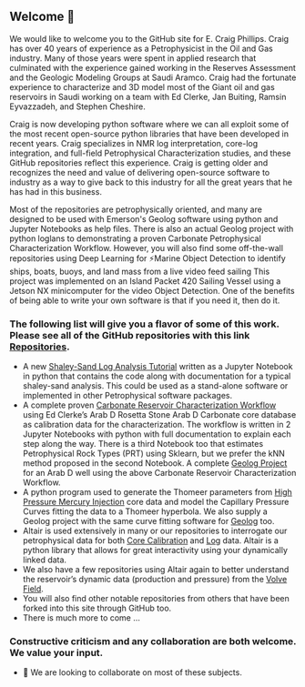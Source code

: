 ## Welcome 👋

<!--
**Philliec459/Philliec459** is a ✨ _special_ ✨ repository because its `README.md` (this file) appears on your GitHub profile.

Here are some ideas to get you started:

- 🔭 I’m currently working on ...
- 🌱 I’m currently learning ...
- 👯 I’m looking to collaborate on ...
- 🤔 I’m looking for help with ...
- 💬 Ask me about ...
- 📫 How to reach me: ...
- 😄 Pronouns: ...
- ⚡ Fun fact: ...
-->

We would like to welcome you to the GitHub site for E. Craig Phillips. Craig has over 40 years of experience as a Petrophysicist in the Oil and Gas industry. Many of those years were spent in applied research that culminated with the experience gained working in the Reserves Assessment and the Geologic Modeling Groups at Saudi Aramco. Craig had the fortunate experience to characterize and 3D model most of the Giant oil and gas reservoirs in Saudi working on a team with Ed Clerke, Jan Buiting, Ramsin Eyvazzadeh, and Stephen Cheshire. 

Craig is now developing python software where we can all exploit some of the most recent open-source python libraries that have been developed in recent years. Craig specializes in NMR log interpretation, core-log integration, and full-field Petrophysical Characterization studies, and these GitHub repositories reflect this experience. Craig is getting older and recognizes the need and value of delivering open-source software to industry as a way to give back to this industry for all the great years that he has had in this business.

Most of the repositories are petrophysically oriented, and many are designed to be used with Emerson's Geolog software using python and Jupyter Notebooks as help files. There is also an actual Geolog project with python loglans to demonstrating a proven Carbonate Petrophysical Characterization Workflow. However, you will also find some off-the-wall repositories using Deep Learning for ⚡Marine Object Detection to identify ships, boats, buoys, and land mass from a live video feed sailing  This project was implemented on an Island Packet 420 Sailing Vessel using a Jetson NX minicomputer for the video Object Detection. One of the benefits of being able to write your own software is that if you need it, then do it.

### The following list will give you a flavor of some of this work. Please see all of the GitHub repositories with this link [Repositories]( https://github.com/Philliec459?tab=repositories).
-	A new [Shaley-Sand Log Analysis Tutorial](https://github.com/Philliec459/NEW-Shaley-Sand-Log-Analysis-Tutorial-using-Combined-NMR-and-Conventional-Logs) written as a Jupyter Notebook in python that contains the code along with documentation for a typical shaley-sand  analysis. This could be used as a stand-alone software or implemented in other Petrophysical software packages. 
-	A complete proven [Carbonate Reservoir Characterization Workflow](https://github.com/Philliec459/NEW-Carbonate-Characterization-Workflow-Jupiter-Notebook-Modules-with-Clerke-Arab-D-Calibration-Data) using Ed Clerke’s Arab D Rosetta Stone Arab D Carbonate core database as calibration data for the characterization. The workflow is written in 2 Jupyter Notebooks with python with full documentation to explain each step along the way. There is a third Notebook too that estimates Petrophysical Rock Types (PRT) using Sklearn, but we prefer the kNN method proposed in the second Notebook. A complete [Geolog Project](https://github.com/Philliec459/Geolog-Used-to-Automate-the-Characterization-Workflow-using-Clerkes-Rosetta-Stone-calibration-data) for an Arab D well using the above Carbonate Reservoir Characterization Workflow. 
-	A python program used to generate the Thomeer parameters from [High Pressure Mercury Injection](https://github.com/Philliec459/Thomeer-Used-to-Model-High-Pressure-Mercury-Injection-Core-Data) core data and model the Capillary Pressure Curves fitting the data to a Thomeer hyperbola. We also supply a Geolog project with the same curve fitting software for [Geolog](https://github.com/Philliec459/Geolog-Used-to-Model-Thomeer-Parameters-from-High-Pressure-Mercury-Injection-Data) too.
-	Altair is used extensively in many or our repositories to interrogate our petrophysical data for both [Core Calibration](https://github.com/Philliec459/Altair-used-to-Select-Samples-from-Poro-Perm-Cross-Plot-to-Display-the-respective-Pc-Curves) and [Log](https://github.com/Philliec459/Geolog-Python-Loglan-use-of-Altair-to-Interrogate-Log-Analysis-data) data. Altair is a python library that allows for great interactivity using your dynamically linked data. 
-	We also have a few repositories using Altair again to better understand the reservoir’s dynamic data (production and pressure) from the [Volve Field](https://github.com/Philliec459/Altair-used-to-Visualize-and-Interrogate-well-by-well-Production-Data-from-Volve-Field). 
-	You will also find other notable repositories from others that have been forked into this site through GitHub too.
-	There is much more to come …

### Constructive criticism and any collaboration are both welcome. We value your input.  

- 👯 We are looking to collaborate on most of these subjects.

